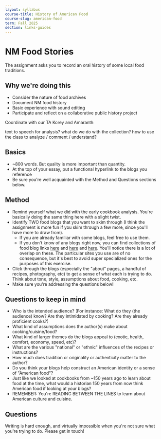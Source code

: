```yaml
---
layout: syllabus
course-title: History of American Food
course-slug: american-food
term: Fall 2025
section: links-guides
---
```


# NM Food Stories
The assignment asks you to record an oral history of some local food traditions. 

## Why we're doing this
- Consider the nature of food archives
- Document NM food history
- Basic experience with sound editing
- Participate and reflect on a collaborative public history project

Coordinate with our TA Korey and Amaranth

text to speech for analysis?
what do we do with the collection?
how to use the class to analyze / comment / understand?



## Basics
- ~800 words. But quality is more important than quantity.
- At the top of your essay, put a functional hyperlink to the blogs you reference
- Be sure you're well acquainted with the Method and Questions sections below.

## Method
- Remind yourself what we did with the early cookbook analysis. You're basically doing the same thing here with a slight twist.
- Identify TWO food blogs that you want to skim through (I think the assignment is more fun if you skim through a few more, since you'll have more to draw from).
  - If you are already familiar with some blogs, feel free to use them.
  - If you don't know of any blogs right now, you can find collections of food blog links [here](https://americanfoodbloggers.com/) and [here](https://bloggingtips.com/best-food-blogs/) and [here](https://www.chefspencil.com/best-30-food-blogs-in-2020/). You'll notice there is a lot of overlap on these. The particular sites you use are of no consequence, but it's best to avoid super specialized ones for the purposes of this exercise.
- Click through the blogs (especially the "about" pages, a handful of recipes, photography, etc) to get a sense of what each is trying to do. Think about tone, style, assumptions about food, cooking, etc.
- Make sure you're addressing the questions below!


## Questions to keep in mind
- Who is the intended audience? (For instance: What do they (the audience) know? Are they intimidated by cooking? Are they already proficient cooks?)
- What kind of assumptions does the author(s) make about cooking/cuisine/food?
- What kind of larger themes do the blogs appeal to (exotic, health, comfort, economy, speed, etc)?
- What are the various "national" or "ethnic" influences of the recipes or instructions?
- How much does tradition or originality or authenticity matter to the author?  
- Do you think your blogs help construct an American identity or a sense of "American food"?
- Just like we looked at cookbooks from ~150 years ago to learn about food at the time, what would a historian 150 years from now think American food if looking at your blogs?
- REMEMBER: You're READING BETWEEN THE LINES to learn about American culture and cuisine.


## Questions
Writing is hard enough, and virtually impossible when you're not sure what you're trying to do. Please get in touch!
